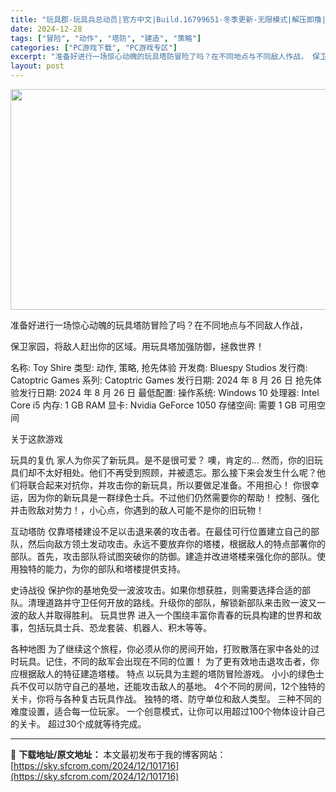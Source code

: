 ```yaml
---
title: "玩具郡-玩具兵总动员|官方中文|Build.16799651-冬季更新-无限模式|解压即撸|"
date: 2024-12-28
tags: ["冒险", "动作", "塔防", "建造", "策略"]
categories: ["PC游戏下载", "PC游戏专区"]
excerpt: "准备好进行一场惊心动魄的玩具塔防冒险了吗？在不同地点与不同敌人作战， 保卫家园，将敌人赶出你的区域。用玩具塔加强防御，拯救世界！ 名称: Toy Shire 类型: 动作, 策略, 抢先体验 开发商: Bluespy Studios 发行商: Catoptric Games 系列: Catoptri&hellip;"
layout: post
---
```


<img class="aligncenter size-full wp-image-101698" src="https://sky.sfcrom.com/wp-content/uploads/2024/12/2024122814402727.webp" alt="" width="616" height="353" />

准备好进行一场惊心动魄的玩具塔防冒险了吗？在不同地点与不同敌人作战，

保卫家园，将敌人赶出你的区域。用玩具塔加强防御，拯救世界！

名称: Toy Shire
类型: 动作, 策略, 抢先体验
开发商: Bluespy Studios
发行商: Catoptric Games
系列: Catoptric Games
发行日期: 2024 年 8 月 26 日
抢先体验发行日期: 2024 年 8 月 26 日
最低配置:
操作系统: Windows 10
处理器: Intel Core i5
内存: 1 GB RAM
显卡: Nvidia GeForce 1050
存储空间: 需要 1 GB 可用空间

关于这款游戏

玩具的复仇
家人为你买了新玩具。是不是很可爱？ 噢，肯定的…
然而，你的旧玩具们却不太好相处。他们不再受到照顾，并被遗忘。那么接下来会发生什么呢？他们将联合起来对抗你，并攻击你的新玩具，所以要做足准备。不用担心！ 你很幸运，因为你的新玩具是一群绿色士兵。不过他们仍然需要你的帮助！ 控制、强化并击败敌对势力！，小心点，你遇到的敌人可能不是你的旧玩物！

互动塔防
仅靠塔楼建设不足以击退来袭的攻击者。在最佳可行位置建立自己的部队，然后向敌方领土发动攻击。永远不要放弃你的塔楼，根据敌人的特点部署你的部队。首先，攻击部队将试图突破你的防御。建造并改进塔楼来强化你的部队。使用独特的能力，为你的部队和塔楼提供支持。

史诗战役
保护你的基地免受一波波攻击。如果你想获胜，则需要选择合适的部队。清理道路并守卫任何开放的路线。升级你的部队，解锁新部队来击败一波又一波的敌人并取得胜利。
玩具世界
进入一个围绕丰富你青春的玩具构建的世界和故事，包括玩具士兵、恐龙套装、机器人、积木等等。

各种地图
为了继续这个旅程，你必须从你的房间开始，打败散落在家中各处的过时玩具。记住，不同的敌军会出现在不同的位置！ 为了更有效地击退攻击者，你应根据敌人的特征建造塔楼。
特点
以玩具为主题的塔防冒险游戏。
小小的绿色士兵不仅可以防守自己的基地，还能攻击敌人的基地。
4个不同的房间，12个独特的关卡，你将与各种复古玩具作战。
独特的塔、防守单位和敌人类型。
三种不同的难度设置，适合每一位玩家。
一个创意模式，让你可以用超过100个物体设计自己的关卡。
超过30个成就等待完成。

---
📖 **下载地址/原文地址：** 本文最初发布于我的博客网站：[https://sky.sfcrom.com/2024/12/101716](https://sky.sfcrom.com/2024/12/101716)
